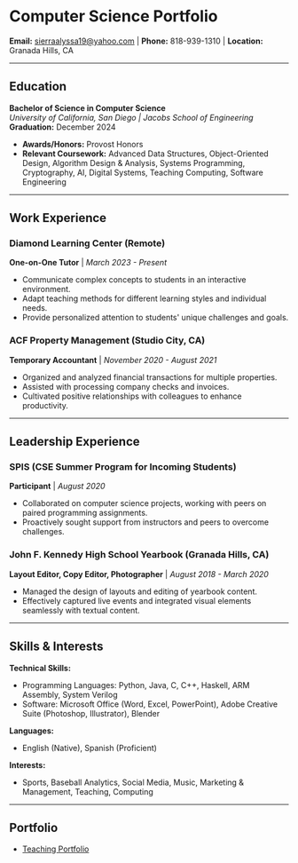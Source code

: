 # Computer Science Portfolio

**Email:** [sierraalyssa19@yahoo.com](mailto:sierraalyssa19@yahoo.com) | **Phone:** 818-939-1310 | **Location:** Granada Hills, CA

---

## Education

**Bachelor of Science in Computer Science**  
_University of California, San Diego | Jacobs School of Engineering_  
**Graduation:** December 2024

- **Awards/Honors:** Provost Honors
- **Relevant Coursework:** Advanced Data Structures, Object-Oriented Design, Algorithm Design & Analysis, Systems Programming, Cryptography, AI, Digital Systems, Teaching Computing, Software Engineering

---

## Work Experience

### Diamond Learning Center (Remote)  
**One-on-One Tutor** | _March 2023 - Present_

- Communicate complex concepts to students in an interactive environment.
- Adapt teaching methods for different learning styles and individual needs.
- Provide personalized attention to students' unique challenges and goals.

### ACF Property Management (Studio City, CA)  
**Temporary Accountant** | _November 2020 - August 2021_

- Organized and analyzed financial transactions for multiple properties.
- Assisted with processing company checks and invoices.
- Cultivated positive relationships with colleagues to enhance productivity.

---

## Leadership Experience

### SPIS (CSE Summer Program for Incoming Students)  
**Participant** | _August 2020_

- Collaborated on computer science projects, working with peers on paired programming assignments.
- Proactively sought support from instructors and peers to overcome challenges.

### John F. Kennedy High School Yearbook (Granada Hills, CA)  
**Layout Editor, Copy Editor, Photographer** | _August 2018 - March 2020_

- Managed the design of layouts and editing of yearbook content.
- Effectively captured live events and integrated visual elements seamlessly with textual content.

---

## Skills & Interests

**Technical Skills:**  
- Programming Languages: Python, Java, C, C++, Haskell, ARM Assembly, System Verilog
- Software: Microsoft Office (Word, Excel, PowerPoint), Adobe Creative Suite (Photoshop, Illustrator), Blender

**Languages:**  
- English (Native), Spanish (Proficient)

**Interests:**  
- Sports, Baseball Analytics, Social Media, Music, Marketing & Management, Teaching, Computing

---

## Portfolio

- [Teaching Portfolio](https://sites.google.com/ucsd.edu/alyssasportfolio/home)
